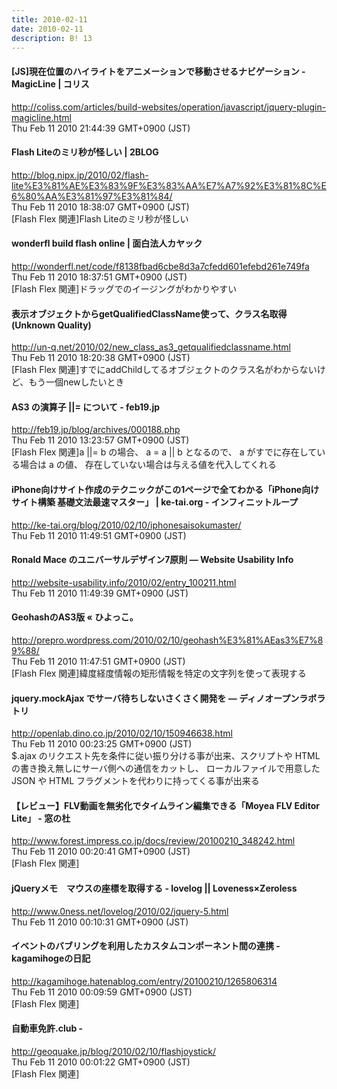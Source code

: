 ```yaml
---
title: 2010-02-11
date: 2010-02-11
description: B! 13
---
```


####   [JS]現在位置のハイライトをアニメーションで移動させるナビゲーション -MagicLine | コリス
http://coliss.com/articles/build-websites/operation/javascript/jquery-plugin-magicline.html<br>
Thu Feb 11 2010 21:44:39 GMT+0900 (JST)<br>


#### Flash Liteのミリ秒が怪しい | 2BLOG
http://blog.nipx.jp/2010/02/flash-lite%E3%81%AE%E3%83%9F%E3%83%AA%E7%A7%92%E3%81%8C%E6%80%AA%E3%81%97%E3%81%84/<br>
Thu Feb 11 2010 18:38:07 GMT+0900 (JST)<br>
[Flash Flex 関連]Flash Liteのミリ秒が怪しい


#### wonderfl build flash online | 面白法人カヤック
http://wonderfl.net/code/f8138fbad6cbe8d3a7cfedd601efebd261e749fa<br>
Thu Feb 11 2010 18:37:51 GMT+0900 (JST)<br>
[Flash Flex 関連]ドラッグでのイージングがわかりやすい


#### 表示オブジェクトからgetQualifiedClassName使って、クラス名取得 (Unknown Quality)
http://un-q.net/2010/02/new_class_as3_getqualifiedclassname.html<br>
Thu Feb 11 2010 18:20:38 GMT+0900 (JST)<br>
[Flash Flex 関連]すでにaddChildしてるオブジェクトのクラス名がわからないけど、もう一個newしたいとき


#### AS3 の演算子 ||= について - feb19.jp
http://feb19.jp/blog/archives/000188.php<br>
Thu Feb 11 2010 13:23:57 GMT+0900 (JST)<br>
[Flash Flex 関連]a ||= b の場合、 a = a || b となるので、 a がすでに存在している場合は a の値、 存在していない場合は与える値を代入してくれる


#### iPhone向けサイト作成のテクニックがこの1ページで全てわかる「iPhone向けサイト構築 基礎文法最速マスター」 | ke-tai.org - インフィニットループ
http://ke-tai.org/blog/2010/02/10/iphonesaisokumaster/<br>
Thu Feb 11 2010 11:49:51 GMT+0900 (JST)<br>


#### Ronald Mace のユニバーサルデザイン7原則 — Website Usability Info
http://website-usability.info/2010/02/entry_100211.html<br>
Thu Feb 11 2010 11:49:39 GMT+0900 (JST)<br>


#### GeohashのAS3版 « ひよっこ。
http://prepro.wordpress.com/2010/02/10/geohash%E3%81%AEas3%E7%89%88/<br>
Thu Feb 11 2010 11:47:51 GMT+0900 (JST)<br>
[Flash Flex 関連]緯度経度情報の矩形情報を特定の文字列を使って表現する


#### jquery.mockAjax でサーバ待ちしないさくさく開発を — ディノオープンラボラトリ
http://openlab.dino.co.jp/2010/02/10/150946638.html<br>
Thu Feb 11 2010 00:23:25 GMT+0900 (JST)<br>
$.ajax のリクエスト先を条件に従い振り分ける事が出来、スクリプトや HTML の書き換え無しにサーバ側への通信をカットし、 ローカルファイルで用意した JSON や HTML フラグメントを代わりに持ってくる事が出来る


#### 【レビュー】FLV動画を無劣化でタイムライン編集できる「Moyea FLV Editor Lite」 - 窓の杜
http://www.forest.impress.co.jp/docs/review/20100210_348242.html<br>
Thu Feb 11 2010 00:20:41 GMT+0900 (JST)<br>
[Flash Flex 関連]


#### jQueryメモ　マウスの座標を取得する - lovelog || Loveness×Zeroless
http://www.0ness.net/lovelog/2010/02/jquery-5.html<br>
Thu Feb 11 2010 00:10:31 GMT+0900 (JST)<br>


#### イベントのバブリングを利用したカスタムコンポーネント間の連携 - kagamihogeの日記
http://kagamihoge.hatenablog.com/entry/20100210/1265806314<br>
Thu Feb 11 2010 00:09:59 GMT+0900 (JST)<br>
[Flash Flex 関連]


#### 自動車免許.club - 
http://geoquake.jp/blog/2010/02/10/flashjoystick/<br>
Thu Feb 11 2010 00:01:22 GMT+0900 (JST)<br>
[Flash Flex 関連]


